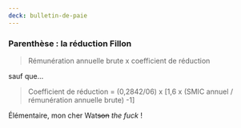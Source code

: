 ```yaml
---
deck: bulletin-de-paie
---
```


### Parenthèse : la réduction Fillon

> Rémunération annuelle brute x coefficient de réduction

sauf que…

> Coefficient de réduction = (0,2842/06) x [1,6 x (SMIC annuel / rémunération annuelle brute) -1]

Élémentaire, mon cher Wat<strike>son</strike> <i>the fuck</i> !

